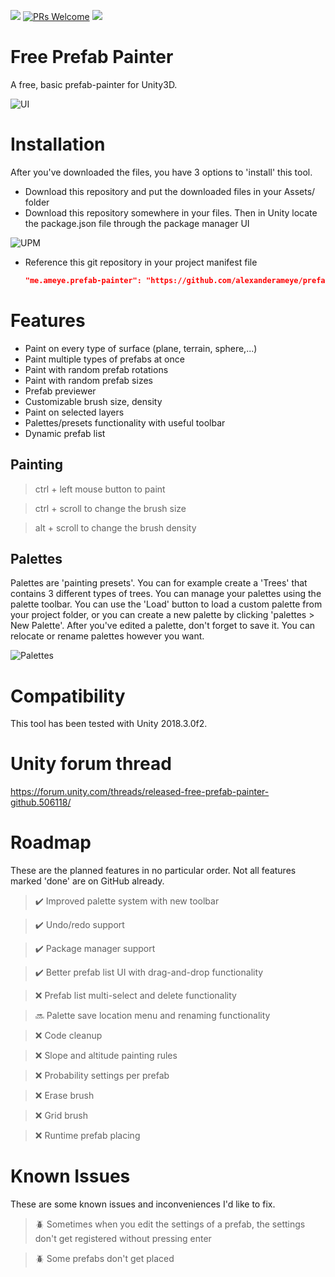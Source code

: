 
![](https://img.shields.io/badge/unity-2018.1%2B-blue.svg)
[![PRs Welcome](https://img.shields.io/badge/PRs-welcome-blue.svg)](http://makeapullrequest.com)
[![](https://img.shields.io/twitter/follow/alexanderameye.svg?label=Follow&style=social)](https://twitter.com/intent/follow?screen_name=alexanderameye)

# Free Prefab Painter
A free, basic prefab-painter for Unity3D.

![UI](https://i.imgur.com/T3jS9Cp.png)

# Installation
After you've downloaded the files, you have 3 options to 'install' this tool.

* Download this repository and put the downloaded files in your Assets/ folder
* Download this repository somewhere in your files. Then in Unity locate the package.json file through the package manager UI

![UPM](https://i.imgur.com/yZmyznp.png)

* Reference this git repository in your project manifest file

  ```json
  "me.ameye.prefab-painter": "https://github.com/alexanderameye/prefab-painter.git"
  ```

# Features
- Paint on every type of surface (plane, terrain, sphere,...)
- Paint multiple types of prefabs at once
- Paint with random prefab rotations
- Paint with random prefab sizes
- Prefab previewer
- Customizable brush size, density
- Paint on selected layers
- Palettes/presets functionality with useful toolbar
- Dynamic prefab list

## Painting

> ctrl + left mouse button to paint

> ctrl + scroll to change the brush size

> alt + scroll to change the brush density

## Palettes
Palettes are 'painting presets'. You can for example create a 'Trees' that contains 3 different types of trees.
You can manage your palettes using the palette toolbar. You can use the 'Load' button to load a custom palette from your project folder, or you can create a new palette by clicking 'palettes > New Palette'. After you've edited a palette, don't forget to save it.
You can relocate or rename palettes however you want.

![Palettes](https://i.imgur.com/skjtNka.png)

# Compatibility
This tool has been tested with Unity 2018.3.0f2.

# Unity forum thread
https://forum.unity.com/threads/released-free-prefab-painter-github.506118/

# Roadmap
These are the planned features in no particular order. Not all features marked 'done' are on GitHub already.

> :heavy_check_mark: Improved palette system with new toolbar

> :heavy_check_mark: Undo/redo support

> :heavy_check_mark: Package manager support

> :heavy_check_mark: Better prefab list UI with drag-and-drop functionality

> :x: Prefab list multi-select and delete functionality

> :soon: Palette save location menu and renaming functionality

> :x: Code cleanup

> :x: Slope and altitude painting rules

> :x: Probability settings per prefab

> :x: Erase brush

> :x: Grid brush

> :x: Runtime prefab placing


# Known Issues
These are some known issues and inconveniences I'd like to fix.

> :beetle: Sometimes when you edit the settings of a prefab, the settings don't get registered without pressing enter

> :beetle: Some prefabs don't get placed

